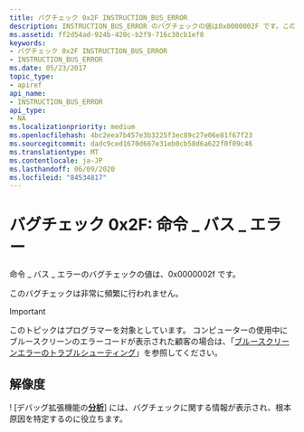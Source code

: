 ```yaml
---
title: バグチェック 0x2F INSTRUCTION_BUS_ERROR
description: INSTRUCTION_BUS_ERROR のバグチェックの値は0x0000002F です。このバグチェックは非常に頻繁に行われます。
ms.assetid: ff2d54ad-924b-420c-b2f9-716c30cb1ef8
keywords:
- バグチェック 0x2F INSTRUCTION_BUS_ERROR
- INSTRUCTION_BUS_ERROR
ms.date: 05/23/2017
topic_type:
- apiref
api_name:
- INSTRUCTION_BUS_ERROR
api_type:
- NA
ms.localizationpriority: medium
ms.openlocfilehash: 4bc2eea7b457e3b3225f3ec89c27e06e81f67f23
ms.sourcegitcommit: dadc9ced1670d667e31eb0cb58d6a622f0f09c46
ms.translationtype: MT
ms.contentlocale: ja-JP
ms.lasthandoff: 06/09/2020
ms.locfileid: "84534817"
---
```

# <a name="bug-check-0x2f-instruction_bus_error"></a>バグチェック 0x2F: 命令 \_ バス \_ エラー


命令 \_ バス \_ エラーのバグチェックの値は、0x0000002f です。

このバグチェックは非常に頻繁に行われません。

> [!IMPORTANT]
> このトピックはプログラマーを対象としています。 コンピューターの使用中にブルースクリーンのエラーコードが表示された顧客の場合は、「[ブルースクリーンエラーのトラブルシューティング](https://www.windows.com/stopcode)」を参照してください。



## <a name="resolution"></a>解像度
! [デバッグ拡張機能の[**分析**](-analyze.md)] には、バグチェックに関する情報が表示され、根本原因を特定するのに役立ちます。
 

 




